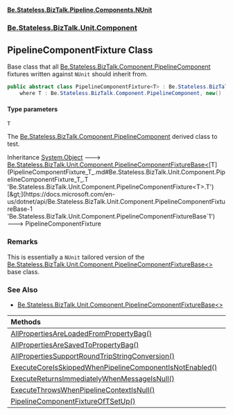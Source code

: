 #### [Be.Stateless.BizTalk.Pipeline.Components.NUnit](README.md 'README')
### [Be.Stateless.BizTalk.Unit.Component](Be.Stateless.BizTalk.Unit.Component.md 'Be.Stateless.BizTalk.Unit.Component')

## PipelineComponentFixture<T> Class

Base class that all [Be.Stateless.BizTalk.Component.PipelineComponent](https://docs.microsoft.com/en-us/dotnet/api/Be.Stateless.BizTalk.Component.PipelineComponent 'Be.Stateless.BizTalk.Component.PipelineComponent') fixtures written against `NUnit` should inherit from.

```csharp
public abstract class PipelineComponentFixture<T> : Be.Stateless.BizTalk.Unit.Component.PipelineComponentFixtureBase<T>
    where T : Be.Stateless.BizTalk.Component.PipelineComponent, new()
```
#### Type parameters

<a name='Be.Stateless.BizTalk.Unit.Component.PipelineComponentFixture_T_.T'></a>

`T`

The [Be.Stateless.BizTalk.Component.PipelineComponent](https://docs.microsoft.com/en-us/dotnet/api/Be.Stateless.BizTalk.Component.PipelineComponent 'Be.Stateless.BizTalk.Component.PipelineComponent') derived class to test.

Inheritance [System.Object](https://docs.microsoft.com/en-us/dotnet/api/System.Object 'System.Object') &#129106; [Be.Stateless.BizTalk.Unit.Component.PipelineComponentFixtureBase&lt;](https://docs.microsoft.com/en-us/dotnet/api/Be.Stateless.BizTalk.Unit.Component.PipelineComponentFixtureBase-1 'Be.Stateless.BizTalk.Unit.Component.PipelineComponentFixtureBase`1')[T](PipelineComponentFixture_T_.md#Be.Stateless.BizTalk.Unit.Component.PipelineComponentFixture_T_.T 'Be.Stateless.BizTalk.Unit.Component.PipelineComponentFixture<T>.T')[&gt;](https://docs.microsoft.com/en-us/dotnet/api/Be.Stateless.BizTalk.Unit.Component.PipelineComponentFixtureBase-1 'Be.Stateless.BizTalk.Unit.Component.PipelineComponentFixtureBase`1') &#129106; PipelineComponentFixture<T>

### Remarks
This is essentially a `NUnit` tailored version of the [Be.Stateless.BizTalk.Unit.Component.PipelineComponentFixtureBase&lt;&gt;](https://docs.microsoft.com/en-us/dotnet/api/Be.Stateless.BizTalk.Unit.Component.PipelineComponentFixtureBase-1 'Be.Stateless.BizTalk.Unit.Component.PipelineComponentFixtureBase`1') base class.

### See Also
- [Be.Stateless.BizTalk.Unit.Component.PipelineComponentFixtureBase&lt;&gt;](https://docs.microsoft.com/en-us/dotnet/api/Be.Stateless.BizTalk.Unit.Component.PipelineComponentFixtureBase-1 'Be.Stateless.BizTalk.Unit.Component.PipelineComponentFixtureBase`1')

| Methods | |
| :--- | :--- |
| [AllPropertiesAreLoadedFromPropertyBag()](PipelineComponentFixture_T_.AllPropertiesAreLoadedFromPropertyBag().md 'Be.Stateless.BizTalk.Unit.Component.PipelineComponentFixture<T>.AllPropertiesAreLoadedFromPropertyBag()') | |
| [AllPropertiesAreSavedToPropertyBag()](PipelineComponentFixture_T_.AllPropertiesAreSavedToPropertyBag().md 'Be.Stateless.BizTalk.Unit.Component.PipelineComponentFixture<T>.AllPropertiesAreSavedToPropertyBag()') | |
| [AllPropertiesSupportRoundTripStringConversion()](PipelineComponentFixture_T_.AllPropertiesSupportRoundTripStringConversion().md 'Be.Stateless.BizTalk.Unit.Component.PipelineComponentFixture<T>.AllPropertiesSupportRoundTripStringConversion()') | |
| [ExecuteCoreIsSkippedWhenPipelineComponentIsNotEnabled()](PipelineComponentFixture_T_.ExecuteCoreIsSkippedWhenPipelineComponentIsNotEnabled().md 'Be.Stateless.BizTalk.Unit.Component.PipelineComponentFixture<T>.ExecuteCoreIsSkippedWhenPipelineComponentIsNotEnabled()') | |
| [ExecuteReturnsImmediatelyWhenMessageIsNull()](PipelineComponentFixture_T_.ExecuteReturnsImmediatelyWhenMessageIsNull().md 'Be.Stateless.BizTalk.Unit.Component.PipelineComponentFixture<T>.ExecuteReturnsImmediatelyWhenMessageIsNull()') | |
| [ExecuteThrowsWhenPipelineContextIsNull()](PipelineComponentFixture_T_.ExecuteThrowsWhenPipelineContextIsNull().md 'Be.Stateless.BizTalk.Unit.Component.PipelineComponentFixture<T>.ExecuteThrowsWhenPipelineContextIsNull()') | |
| [PipelineComponentFixtureOfTSetUp()](PipelineComponentFixture_T_.PipelineComponentFixtureOfTSetUp().md 'Be.Stateless.BizTalk.Unit.Component.PipelineComponentFixture<T>.PipelineComponentFixtureOfTSetUp()') | |

